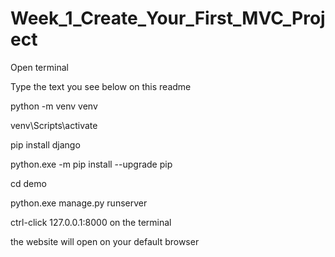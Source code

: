 # Week_1_Create_Your_First_MVC_Project

Open terminal

Type the text you see below on this readme

python -m venv venv

venv\Scripts\activate

pip install django

python.exe -m pip install --upgrade pip

cd demo

python.exe manage.py runserver

ctrl-click 127.0.0.1:8000 on the terminal

the website will open on your default browser
